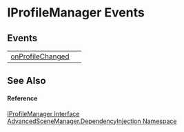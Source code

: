 # IProfileManager Events




## Events
<table>
<tr>
<td><a href="E_AdvancedSceneManager_DependencyInjection_IProfileManager_onProfileChanged">onProfileChanged</a></td>
<td> </td></tr>
</table>

## See Also


#### Reference
<a href="T_AdvancedSceneManager_DependencyInjection_IProfileManager">IProfileManager Interface</a>  
<a href="N_AdvancedSceneManager_DependencyInjection">AdvancedSceneManager.DependencyInjection Namespace</a>  
